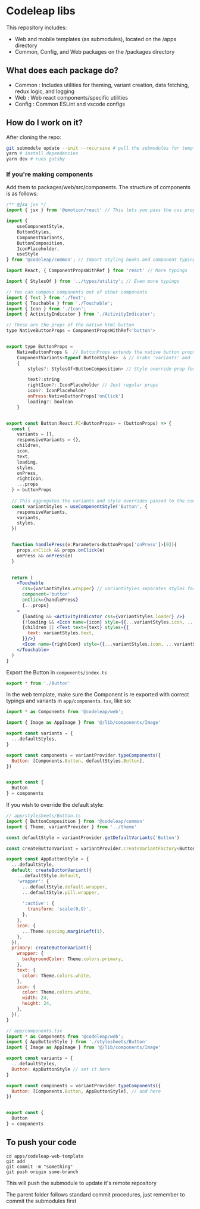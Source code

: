 # Codeleap libs

This repository includes:

- Web and mobile templates (as submodules), located on the /apps directory
- Common, Config, and Web packages on the /packages directory

## What does each package do?

- Common : Includes utilities for theming, variant creation, data fetching, redux logic, and logging
- Web : Web react components/specific utilities
- Config : Common ESLint and vscode configs

## How do I work on it?

After cloning the repo:

```bash
git submodule update --init --recursive # pull the submodules for templates
yarn # install dependencies
yarn dev # runs gatsby
```
### If you're making components

Add them to packages/web/src/components. The structure of components is as follows:

```jsx
/** @jsx jsx */
import { jsx } from '@emotion/react' // This lets you pass the css prop for styling

import { 
    useComponentStyle, 
    ButtonStyles, 
    ComponentVariants, 
    ButtonComposition, 
    IconPlaceholder,
    useStyle
} from '@codeleap/common'; // Import styling hooks and component typings for variants

import React, { ComponentPropsWithRef } from 'react' // More typings

import { StylesOf } from '../types/utility'; // Even more typings

// You can compose components out of other components
import { Text } from './Text'; 
import { Touchable } from './Touchable';
import { Icon } from './Icon';
import { ActivityIndicator } from './ActivityIndicator';

// These are the props of the native html button
type NativeButtonProps = ComponentPropsWithRef<'button'> 


export type ButtonProps = 
    NativeButtonProps &  // ButtonProps extends the native button props
    ComponentVariants<typeof ButtonStyles>  & // Grabs 'variants' and 'responsiveVariants' prop typings for the button
    {  
        styles?: StylesOf<ButtonComposition> // Style override prop for each part of the button

        text?:string
        rightIcon?: IconPlaceholder // Just regular props
        icon?: IconPlaceholder
        onPress:NativeButtonProps['onClick']
        loading?: boolean    
    } 


export const Button:React.FC<ButtonProps> = (buttonProps) => {
  const { 
    variants = [],
    responsiveVariants = {},
    children,
    icon,
    text,
    loading,
    styles,
    onPress,
    rightIcon,
    ...props 
  } = buttonProps
  
  // This aggregates the variants and style overrides passed to the component
  const variantStyles = useComponentStyle('Button', {
    responsiveVariants,
    variants,
    styles,
  })  


  function handlePress(e:Parameters<ButtonProps['onPress']>[0]){
    props.onClick && props.onClick(e)
    onPress && onPress(e)
  }

 
  return (
    <Touchable
      css={variantStyles.wrapper} // variantStyles separates styles for each part of the component
      component='button'
      onClick={handlePress}
      {...props}
    >
      {loading && <ActivityIndicator css={variantStyles.loader} />}
      {!loading && <Icon name={icon} style={{...variantStyles.icon, ...variantStyles.leftIcon}}/>}
      {children || <Text text={text} styles={{
        text: variantStyles.text,
      }}/>}
      <Icon name={rightIcon} style={{...variantStyles.icon, ...variantStyles.rightIcon}}/>
    </Touchable>
  )
}
```

Export the Button in `components/index.ts`

```jsx
export * from './Button'
```
  
In the web template, make sure the Component is re exported with correct typings and variants in `app/components.tsx`, like so:

```jsx
import * as Components from '@codeleap/web';

import { Image as AppImage } from '@/lib/components/Image'

export const variants = {
  ...defaultStyles,
}

export const components = variantProvider.typeComponents({
  Button: [Components.Button, defaultStyles.Button],
})


export const { 
  Button
} = components

```

If you wish to override the default style:


```jsx
// app/stylesheets/Button.ts
import { ButtonComposition } from '@codeleap/common'
import { Theme, variantProvider } from '../theme'

const defaultStyle = variantProvider.getDefaultVariants('Button')

const createButtonVariant = variantProvider.createVariantFactory<ButtonComposition>()

export const AppButtonStyle = {
  ...defaultStyle,
  default: createButtonVariant({
    ...defaultStyle.default,
    'wrapper': {
      ...defaultStyle.default.wrapper,
      ...defaultStyle.pill.wrapper,
      
      ':active': {
        transform: 'scale(0.9)',
      },
    }, 
    icon: {
      ...Theme.spacing.marginLeft(1),
    },
  }),
  primary: createButtonVariant({
    wrapper: {
      backgroundColor: Theme.colors.primary,
    },
    text: {
      color: Theme.colors.white,
    },
    icon: {
      color: Theme.colors.white,
      width: 24,
      height: 24,
    },
  }),
}

// app/components.tsx
import * as Components from '@codeleap/web';
import { AppButtonStyle } from './stylesheets/Button'
import { Image as AppImage } from '@/lib/components/Image'

export const variants = {
  ...defaultStyles,
  Button: AppButtonStyle // set it here
}

export const components = variantProvider.typeComponents({
  Button: [Components.Button, AppButtonStyle], // and here
})


export const { 
  Button
} = components

```

## To push your code


```
cd apps/codeleap-web-template
git add 
git commit -m "something"
git push origin some-branch
```

This will push the submodule to update it's remote repository

The parent folder follows standard commit procedures, just remember to commit the submodules first